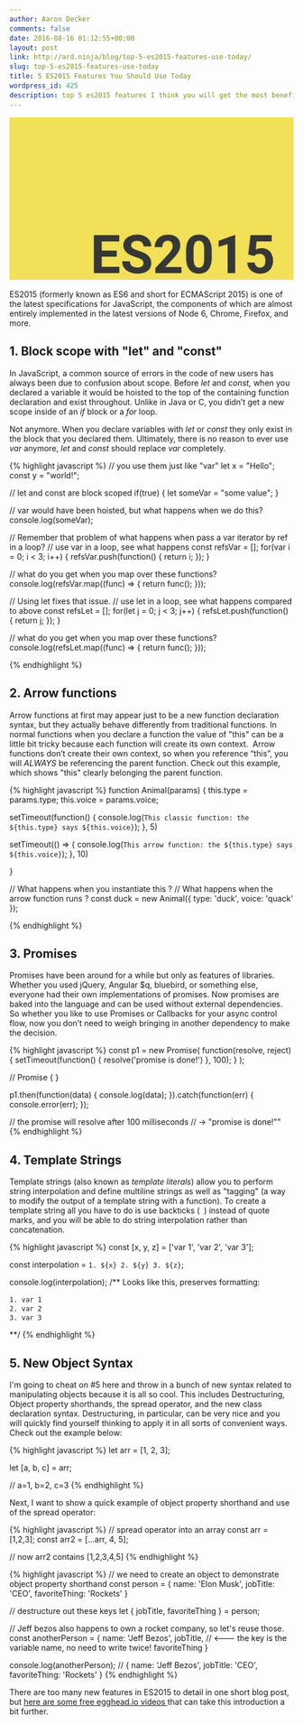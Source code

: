```yaml
---
author: Aaron Decker
comments: false
date: 2016-08-16 01:12:55+00:00
layout: post
link: http://ard.ninja/blog/top-5-es2015-features-use-today/
slug: top-5-es2015-features-use-today
title: 5 ES2015 Features You Should Use Today
wordpress_id: 425
description: top 5 es2015 features I think you will get the most benefit from.
---
```


![es2015](/images/blog/es6.jpg)

ES2015 (formerly known as ES6 and short for ECMAScript 2015) is one of the latest specifications for JavaScript, the components of which are almost entirely implemented in the latest versions of Node 6, Chrome, Firefox, and more.


## 1. Block scope with "let" and "const"

In JavaScript, a common source of errors in the code of new users has always been due to confusion about scope. Before _let_ and _const,_ when you declared a variable it would be hoisted to the top of the containing function declaration and exist throughout. Unlike in Java or C, you didn’t get a new scope inside of an _if_ block or a _for_ loop.

Not anymore. When you declare variables with _let_ or _const_ they only exist in the block that you declared them. Ultimately, there is no reason to ever use _var_ anymore, _let_ and _const_ should replace _var_ completely.

{% highlight javascript %}
// you use them just like "var"
let x = "Hello";
const y = "world!";

// let and const are block scoped
if(true) {
  let someVar = "some value";
}

// var would have been hoisted, but what happens when we do this?
console.log(someVar);


// Remember that problem of what happens when pass a var iterator by ref in a loop?
// use var in a loop, see what happens
const refsVar = [];
for(var i = 0; i < 3; i++) {
  refsVar.push(function() {
    return i;
  });
}

// what do you get when you map over these functions?
console.log(refsVar.map((func) => {
  return func();
}));


// Using let fixes that issue.
// use let in a loop, see what happens compared to above
const refsLet = [];
for(let j = 0; j < 3; j++) {
  refsLet.push(function() {
    return j;
  });
}

// what do you get when you map over these functions?
console.log(refsLet.map((func) => {
  return func();
}));

{% endhighlight %}

## 2. Arrow functions

Arrow functions at first may appear just to be a new function declaration syntax, but they actually behave differently from traditional functions. In normal functions when you declare a function the value of "this" can be a little bit tricky because each function will create its own context.  Arrow functions don’t create their own context, so when you reference “this”, you will _ALWAYS_ be referencing the parent function. Check out this example, which shows "this" clearly belonging the parent function.

{% highlight javascript %}
function Animal(params) {
  this.type = params.type;
  this.voice = params.voice;

  setTimeout(function() {
    console.log(`This classic function: the ${this.type} says ${this.voice}`);
  }, 5)

  setTimeout(() => {
    console.log(`This arrow function: the ${this.type} says ${this.voice}`);
  }, 10)

}

// What happens when you instantiate this ?
// What happens when the arrow function runs ?
const duck = new Animal({
  type: 'duck',
  voice: 'quack'
});

{% endhighlight %}

## 3. Promises

Promises have been around for a while but only as features of libraries. Whether you used jQuery, Angular $q, bluebird, or something else, everyone had their own implementations of promises. Now promises are baked into the language and can be used without external dependencies. So whether you like to use Promises or Callbacks for your async control flow, now you don’t need to weigh bringing in another dependency to make the decision.

{% highlight javascript %}
const p1 = new Promise(
  function(resolve, reject) {
    setTimeout(function() {
      resolve('promise is done!')
    }, 100);
  }
);

// Promise { <pending> }

p1.then(function(data) {
  console.log(data);
}).catch(function(err) {
  console.error(err);
});

// the promise will resolve after 100 milliseconds
//  -> "promise is done!""
{% endhighlight %}


## 4. Template Strings

Template strings (also known as _template literals_) allow you to perform string interpolation and define multiline strings as well as "tagging" (a way to modify the output of a template string with a function). To create a template string all you have to do is use backticks (` `) instead of quote marks, and you will be able to do string interpolation rather than concatenation.


{% highlight javascript %}
const [x, y, z] = ['var 1', 'var 2', 'var 3'];

const interpolation = `
    1. ${x}
    2. ${y}
    3. ${z}
`;

console.log(interpolation);
/**
  Looks like this, preserves formatting:

    1. var 1
    2. var 2
    3. var 3

**/
{% endhighlight %}


## 5. New Object Syntax

I'm going to cheat on #5 here and throw in a bunch of new syntax related to manipulating objects because it is all so cool. This includes Destructuring, Object property shorthands, the spread operator, and the new class declaration syntax. Destructuring, in particular, can be very nice and you will quickly find yourself thinking to apply it in all sorts of convenient ways. Check out the example below:

{% highlight javascript %}
let arr = [1, 2, 3];

let [a, b, c] = arr;

// a=1, b=2, c=3
{% endhighlight %}

Next, I want to show a quick example of object property shorthand and use of the spread operator:

{% highlight javascript %}
// spread operator into an array
const arr = [1,2,3];
const arr2 = [...arr, 4, 5];

// now arr2 contains [1,2,3,4,5]
{% endhighlight %}

{% highlight javascript %}
// we need to create an object to demonstrate object property shorthand
const person = {
  name: 'Elon Musk',
  jobTitle: 'CEO',
  favoriteThing: 'Rockets'
}

// destructure out these keys
let { jobTitle, favoriteThing } = person;

// Jeff bezos also happens to own a rocket company, so let's reuse those.
const anotherPerson = {
  name: 'Jeff Bezos',
  jobTitle,                 // <--- the key is the variable name, no need to write twice!
  favoriteThing
}

console.log(anotherPerson);
// { name: 'Jeff Bezos', jobTitle: 'CEO', favoriteThing: 'Rockets' }
{% endhighlight %}

There are too many new features in ES2015 to detail in one short blog post, but [here are some free egghead.io videos ](https://egghead.io/courses/learn-es6-ecmascript-2015)that can take this introduction a bit further.
